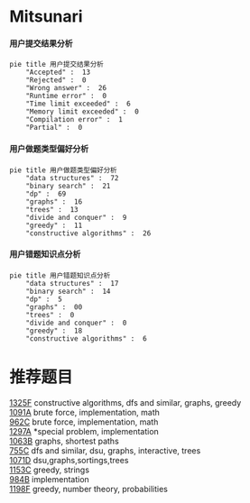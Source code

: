 # Mitsunari

<!-- tabs:start -->



#### **用户提交结果分析**

```mermaid
pie title 用户提交结果分析
    "Accepted" :  13
    "Rejected" :  0
    "Wrong answer" :  26
    "Runtime error" :  0
    "Time limit exceeded" :  6
    "Memory limit exceeded" :  0
    "Compilation error" :  1
    "Partial" :  0
```

#### **用户做题类型偏好分析**

```mermaid
pie title 用户做题类型偏好分析
    "data structures" :  72
    "binary search" :  21
    "dp" :  69
    "graphs" :  16
    "trees" :  13
    "divide and conquer" :  9
    "greedy" :  11
    "constructive algorithms" :  26
```
#### **用户错题知识点分析**

```mermaid
pie title 用户错题知识点分析
    "data structures" :  17
    "binary search" :  14
    "dp" :  5
    "graphs" :  00
    "trees" :  0
    "divide and conquer" :  0
    "greedy" :  18
    "constructive algorithms" :  6
```



<!-- tabs:end -->
# 推荐题目
[1325F](https://codeforces.com/contest/1325/problem/F)		constructive algorithms,
                        dfs and similar,
                        graphs,
                        greedy		  
[1091A](https://codeforces.com/contest/1091/problem/A)		brute force,
                        implementation,
                        math		  
[962C](https://codeforces.com/contest/962/problem/C)		brute force,
                        implementation,
                        math		  
[1297A](https://codeforces.com/contest/1297/problem/A)		*special problem,
                        implementation		  
[1063B](https://codeforces.com/contest/1063/problem/B)		graphs,
                        shortest paths		  
[755C](https://codeforces.com/contest/755/problem/C)		dfs and similar,
                        dsu,
                        graphs,
                        interactive,
                        trees		  
[1071D](https://codeforces.com/contest/1071/problem/D)		dsu,graphs,sortings,trees		  
[1153C](https://codeforces.com/contest/1153/problem/C)		greedy,
                        strings		  
[984B](https://codeforces.com/contest/984/problem/B)		implementation		  
[1198F](https://codeforces.com/contest/1198/problem/F)		greedy,
                        number theory,
                        probabilities		  
